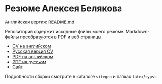 # Резюме Алексея Белякова

Английская версия: [README.md](./README.md)

Репозиторий содержит исходные файлы моего резюме. Markdown-файлы преобразуются в PDF и веб-страницы.

- [CV на английском](./cv.md)
- [Русская версия CV](./cv.ru.md)
- [PDF на английском](https://github.com/qqrm/CV/releases/latest/download/Belyakov_en_latex.pdf)
- [PDF на русском](https://github.com/qqrm/CV/releases/latest/download/Belyakov_ru_latex.pdf)
- [Сайт](https://qqrm.github.io/CV/)

Подробности сборки смотрите в каталоге `sitegen` и папках `latex`/`typst`.
